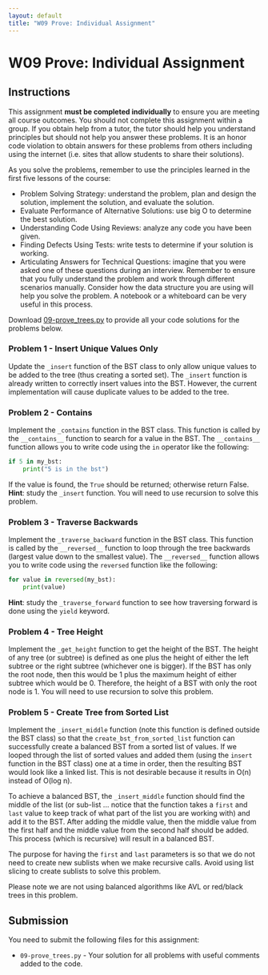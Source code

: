 ```yaml
---
layout: default
title: "W09 Prove: Individual Assignment"
---
```


# W09 Prove: Individual Assignment
## Instructions
This assignment **must be completed individually** to ensure you are meeting all course outcomes. You should not complete this assignment within a group. If you obtain help from a tutor, the tutor should help you understand principles but should not help you answer these problems. It is an honor code violation to obtain answers for these problems from others including using the internet (i.e. sites that allow students to share their solutions).

As you solve the problems, remember to use the principles learned in the first five lessons of the course:
* Problem Solving Strategy: understand the problem, plan and design the solution, implement the solution, and evaluate the solution.
* Evaluate Performance of Alternative Solutions: use big O to determine the best solution.
* Understanding Code Using Reviews: analyze any code you have been given.
* Finding Defects Using Tests: write tests to determine if your solution is working.
* Articulating Answers for Technical Questions: imagine that you were asked one of these questions during an interview. Remember to ensure that you fully understand the problem and work through different scenarios manually. Consider how the data structure you are using will help you solve the problem. A notebook or a whiteboard can be very useful in this process.

Download [09-prove_trees.py]() to provide all your code solutions for the problems below.

### Problem 1 - Insert Unique Values Only
Update the `_insert` function of the BST class to only allow unique values to be added to the tree (thus creating a sorted set). The `_insert` function is already written to correctly insert values into the BST. However, the current implementation will cause duplicate values to be added to the tree.

### Problem 2 - Contains
Implement the `_contains` function in the BST class. This function is called by the `__contains__` function to search for a value in the BST. The `__contains__` function allows you to write code using the `in` operator like the following:

```python
if 5 in my_bst:
	print("5 is in the bst")
```

If the value is found, the `True` should be returned; otherwise return False. **Hint**: study the `_insert` function. You will need to use recursion to solve this problem.

### Problem 3 - Traverse Backwards
Implement the `_traverse_backward` function in the BST class. This function is called by the `__reversed__` function to loop through the tree backwards (largest value down to the smallest value). The `__reversed__` function allows you to write code using the `reversed` function like the following:

```python	
for value in reversed(my_bst):
	print(value)
```
		
**Hint**: study the `_traverse_forward` function to see how traversing forward is done using the `yield` keyword.

### Problem 4 - Tree Height
Implement the `_get_height` function to get the height of the BST. The height of any tree (or subtree) is defined as one plus the height of either the left subtree or the right subtree (whichever one is bigger). If the BST has only the root node, then this would be 1 plus the maximum height of either subtree which would be 0. Therefore, the height of a BST with only the root node is 1. You will need to use recursion to solve this problem.

### Problem 5 - Create Tree from Sorted List
Implement the `_insert_middle` function (note this function is defined outside the BST class) so that the `create_bst_from_sorted_list` function can successfully create a balanced BST from a sorted list of values. If we looped through the list of sorted values and added them (using the `insert` function in the BST class) one at a time in order, then the resulting BST would look like a linked list. This is not desirable because it results in O(n) instead of O(log n).

To achieve a balanced BST, the `_insert_middle` function should find the middle of the list (or sub-list ... notice that the function takes a `first` and `last` value to keep track of what part of the list you are working with) and add it to the BST. After adding the middle value, then the middle value from the first half and the middle value from the second half should be added. This process (which is recursive) will result in a balanced BST.

The purpose for having the `first` and `last` parameters is so that we do not need to create new sublists when we make recursive calls. Avoid using list slicing to create sublists to solve this problem.

Please note we are not using balanced algorithms like AVL or red/black trees in this problem.

## Submission
You need to submit the following files for this assignment:
* `09-prove_trees.py` - Your solution for all problems with useful comments added to the code.
